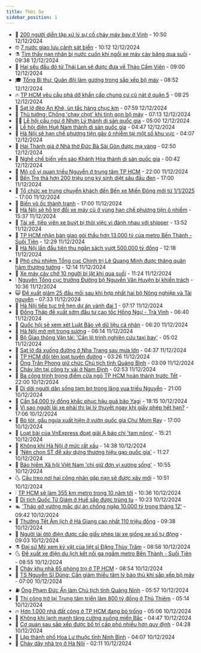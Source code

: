 ```yaml
---
title: Thời Sự
sidebar_position: 1
---
```


<!-- vnexpress-thoi-su:START -->
- 🦒 [200 người diễn tập xử lý sự cố cháy máy bay ở Vinh](https://vnexpress.net/200-nguoi-dien-tap-xu-ly-su-co-chay-may-bay-o-vinh-4827099.html) - 10:50 12/12/2024
- 🤓 [7 nước giao lưu cảnh sát biển](https://vnexpress.net/7-nuoc-giao-luu-canh-sat-bien-4827086.html) - 10:12 12/12/2024
- ⚗️ [Tìm thấy nạn nhân bị nước cuốn khi ngồi xe máy cày băng qua suối](https://vnexpress.net/tim-thay-nan-nhan-bi-nuoc-cuon-khi-ngoi-xe-may-cay-bang-qua-suoi-4827070.html) - 09:38 12/12/2024
- 🌊 [Hai sếu đầu đỏ từ Thái Lan sẽ được đưa về Thảo Cầm Viên](https://vnexpress.net/hai-seu-dau-do-tu-thai-lan-se-duoc-dua-ve-thao-cam-vien-4826967.html) - 09:00 12/12/2024
- 🎓 [Tổng Bí thư: Quân đội làm gương trong sắp xếp bộ máy](https://vnexpress.net/tong-bi-thu-quan-doi-lam-guong-trong-sap-xep-bo-may-4826941.html) - 08:52 12/12/2024
- 🔥 [TP HCM yêu cầu phá dỡ khẩn cấp chung cư cũ nát ở quận 5](https://vnexpress.net/tp-hcm-yeu-cau-pha-do-khan-cap-chung-cu-cu-nat-o-quan-5-4827018.html) - 08:25 12/12/2024
- 🦏 [Sạt lở đèo An Khê, ùn tắc hàng chục km](https://vnexpress.net/sat-lo-deo-an-khe-un-tac-hang-chuc-km-4826878.html) - 07:59 12/12/2024
- 👺 [Thủ tướng: Chống &#39;chạy chọt&#39; khi tinh gọn bộ máy](https://vnexpress.net/thu-tuong-chong-chay-chot-khi-tinh-gon-bo-may-4826945.html) - 07:13 12/12/2024
- 🧑‍🏫 [Lễ hội cầu ngư ở Nhơn Lý thành di sản quốc gia](https://vnexpress.net/le-hoi-cau-ngu-o-nhon-ly-thanh-di-san-quoc-gia-4826807.html) - 05:00 12/12/2024
- 🚦 [Lễ hội điện Huệ Nam thành di sản quốc gia](https://vnexpress.net/le-hoi-dien-hue-nam-thanh-di-san-quoc-gia-4826890.html) - 04:47 12/12/2024
- 🎉 [Hà Nội sẽ hạn chế phương tiện gây ô nhiễm tại một số khu vực](https://vnexpress.net/ha-noi-se-han-che-phuong-tien-gay-o-nhiem-tai-mot-so-khu-vuc-4826836.html) - 04:07 12/12/2024
- 🦒 [Hai Thánh giá ở Nhà thờ Đức Bà Sài Gòn được mạ vàng](https://vnexpress.net/hai-thanh-gia-o-nha-tho-duc-ba-sai-gon-duoc-ma-vang-4826726.html) - 02:50 12/12/2024
- 🤗 [Nghề chế biến yến sào Khánh Hòa thành di sản quốc gia](https://vnexpress.net/nghe-che-bien-yen-sao-khanh-hoa-thanh-di-san-quoc-gia-4826734.html) - 00:42 12/12/2024
- 💼 [Mộ cổ vị quan triều Nguyễn ở trung tâm TP HCM](https://vnexpress.net/mo-co-vi-quan-trieu-nguyen-o-trung-tam-tp-hcm-4826268.html) - 22:00 11/12/2024
- 🤩 [Bến Tre thả hơn 200 triệu ong ký sinh diệt sâu đầu đen](https://vnexpress.net/ben-tre-tha-hon-200-trieu-ong-ky-sinh-diet-sau-dau-den-4826694.html) - 17:00 11/12/2024
- 🤡 [Tổ chức xe trung chuyển khách đến Bến xe Miền Đông mới từ 1/1/2025](https://vnexpress.net/to-chuc-xe-trung-chuyen-khach-den-ben-xe-mien-dong-moi-tu-1-1-2025-4826656.html) - 17:00 11/12/2024
- 💯 [Biến vỏ ốc thành tranh](https://vnexpress.net/bien-vo-oc-thanh-tranh-4826532.html) - 17:00 11/12/2024
- 👺 [Hà Nội sẽ hỗ trợ đổi xe máy cũ ở vùng hạn chế phương tiện ô nhiễm](https://vnexpress.net/ha-noi-se-ho-tro-doi-xe-may-cu-o-vung-han-che-phuong-tien-o-nhiem-4826714.html) - 15:37 11/12/2024
- 🌮 [Tài xế, tiếp viên xe buýt bị thôi việc vì đánh nhau với shipper](https://vnexpress.net/tai-xe-tiep-vien-xe-buyt-bi-thoi-viec-vi-danh-nhau-voi-shipper-4826707.html) - 13:52 11/12/2024
- 🥸 [TP HCM nhận bàn giao gói thầu hơn 13.000 tỷ của metro Bến Thành - Suối Tiên](https://vnexpress.net/tp-hcm-nhan-ban-giao-goi-thau-hon-13-000-ty-cua-metro-ben-thanh-suoi-tien-4826696.html) - 12:29 11/12/2024
- 🐻 [Hà Nội lần đầu tiên thu ngân sách vượt 500.000 tỷ đồng](https://vnexpress.net/ha-noi-lan-dau-tien-thu-ngan-sach-vuot-500-000-ty-dong-4826668.html) - 12:18 11/12/2024
- 👀 [Phó chủ nhiệm Tổng cục Chính trị Lê Quang Minh được thăng quân hàm thượng tướng](https://vnexpress.net/pho-chu-nhiem-tong-cuc-chinh-tri-le-quang-minh-duoc-thang-quan-ham-thuong-tuong-4826690.html) - 12:14 11/12/2024
- 🤔 [Xe máy cày chở 10 người bị lật khi qua suối](https://vnexpress.net/xe-may-cay-cho-10-nguoi-bi-lat-khi-qua-suoi-4826676.html) - 11:24 11/12/2024
- 🕯 [Nguyên Tổng cục trưởng Đường bộ Nguyễn Văn Huyện bị khiển trách](https://vnexpress.net/nguyen-tong-cuc-truong-duong-bo-nguyen-van-huyen-bi-khien-trach-4826663.html) - 10:36 11/12/2024
- 😺 [Đề xuất giảm 25 đầu mối sau khi hợp nhất hai bộ Nông nghiệp và Tài nguyên](https://vnexpress.net/de-xuat-giam-25-dau-moi-sau-khi-hop-nhat-hai-bo-nong-nghiep-va-tai-nguyen-4826534.html) - 07:33 11/12/2024
- 🦆 [Hà Nội tiếp tục trễ hẹn dự án vành đai 1](https://vnexpress.net/ha-noi-tiep-tuc-tre-hen-du-an-vanh-dai-1-4826454.html) - 07:17 11/12/2024
- 🧰 [Đồng Tháp đề xuất sớm đầu tư cao tốc Hồng Ngự - Trà Vinh](https://vnexpress.net/dong-thap-de-xuat-som-dau-tu-cao-toc-hong-ngu-tra-vinh-4826493.html) - 06:40 11/12/2024
- 🦍 [Quốc hội sẽ xem xét Luật Bảo vệ dữ liệu cá nhân](https://vnexpress.net/quoc-hoi-se-xem-xet-luat-bao-ve-du-lieu-ca-nhan-4826367.html) - 06:20 11/12/2024
- 🧰 [Hà Nội mờ mịt trong sương](https://vnexpress.net/ha-noi-mo-mit-trong-suong-4826436.html) - 06:14 11/12/2024
- 💃 [Bộ Giao thông Vận tải: &#39;Cần lộ trình nghiên cứu taxi bay&#39;](https://vnexpress.net/bo-giao-thong-van-tai-can-lo-trinh-nghien-cuu-taxi-bay-4826426.html) - 05:02 11/12/2024
- 🧰 [Sạt lở đá xuống đường ở Nha Trang sau mưa lớn](https://vnexpress.net/sat-lo-da-xuong-duong-o-nha-trang-sau-mua-lon-4826441.html) - 04:37 11/12/2024
- 🚀 [TP HCM đổi tên loạt tuyến đường](https://vnexpress.net/tp-hcm-doi-ten-loat-tuyen-duong-4826265.html) - 03:26 11/12/2024
- 🎊 [Ông Trần Phong giữ chức Chủ tịch tỉnh Quảng Bình](https://vnexpress.net/ong-tran-phong-giu-chuc-chu-tich-tinh-quang-binh-4826391.html) - 03:09 11/12/2024
- 🤭 [Cháy lớn tại công ty vải ở Nam Định](https://vnexpress.net/chay-lon-tai-cong-ty-vai-o-nam-dinh-4826358.html) - 02:53 11/12/2024
- 🤗 [Ba công trình trọng điểm cửa ngõ TP HCM hoàn thành trước Tết](https://vnexpress.net/ba-cong-trinh-trong-diem-cua-ngo-tp-hcm-hoan-thanh-truoc-tet-4825621.html) - 22:00 10/12/2024
- 🌈 [Di dời người dân sống tạm bợ trong lăng vua triều Nguyễn](https://vnexpress.net/di-doi-nguoi-dan-song-tam-bo-trong-lang-vua-trieu-nguyen-4826250.html) - 21:00 10/12/2024
- 🦣 [Cần 54.000 tỷ đồng khắc phục hậu quả bão Yagi](https://vnexpress.net/can-54-000-ty-dong-khac-phuc-hau-qua-bao-yagi-4826232.html) - 18:15 10/12/2024
- 🎡 [Vì sao người lái xe phải thi lại lý thuyết ngay khi giấy phép hết hạn?](https://vnexpress.net/vi-sao-nguoi-lai-xe-phai-thi-lai-ly-thuyet-ngay-khi-giay-phep-het-han-4825985.html) - 17:06 10/12/2024
- 🦏 [Bò tót, gấu ngựa xuất hiện ở vườn quốc gia Chư Mom Ray](https://vnexpress.net/bo-tot-gau-ngua-xuat-hien-o-vuon-quoc-gia-chu-mom-ray-4826094.html) - 17:00 10/12/2024
- 🎊 [Loạt bài của VnExpress đoạt giải A báo chí &#39;tam nông&#39;](https://vnexpress.net/loat-bai-cua-vnexpress-doat-giai-a-bao-chi-tam-nong-4826243.html) - 15:21 10/12/2024
- 🫶 [Không khí Hà Nội ở mức rất xấu](https://vnexpress.net/khong-khi-ha-noi-o-muc-rat-xau-4826235.html) - 14:38 10/12/2024
- 🤔 [&#39;Nên chọn ST để xây dựng thương hiệu gạo quốc gia&#39;](https://vnexpress.net/nen-chon-st-de-xay-dung-thuong-hieu-gao-quoc-gia-4826227.html) - 11:27 10/12/2024
- 🤠 [Bảo hiểm Xã hội Việt Nam &#39;chỉ giữ đơn vị xương sống&#39;](https://vnexpress.net/bao-hiem-xa-hoi-viet-nam-chi-giu-don-vi-xuong-song-4826196.html) - 10:55 10/12/2024
- 🌜 [Cầu treo nơi hai công nhân gặp nạn sẽ được xây mới](https://vnexpress.net/cau-treo-noi-hai-cong-nhan-gap-nan-se-duoc-xay-moi-4826152.html) - 10:51 10/12/2024
- 🕯 [TP HCM sẽ làm 355 km metro trong 10 năm tới](https://vnexpress.net/tp-hcm-se-lam-355-km-metro-trong-10-nam-toi-4826213.html) - 10:36 10/12/2024
- 🤔 [Di tích Quốc Tử Giám ở Huế sắp được trùng tu](https://vnexpress.net/di-tich-quoc-tu-giam-o-hue-sap-duoc-trung-tu-4826169.html) - 10:23 10/12/2024
- 🏊 [&#39;Tháo gỡ vướng mắc dự án chống ngập 10.000 tỷ trong tháng 12&#39;](https://vnexpress.net/thao-go-vuong-mac-du-an-chong-ngap-10-000-ty-trong-thang-12-4826157.html) - 09:42 10/12/2024
- 🌮 [Thưởng Tết Âm lịch ở Hà Giang cao nhất 110 triệu đồng](https://vnexpress.net/thuong-tet-am-lich-o-ha-giang-cao-nhat-110-trieu-dong-4826137.html) - 09:38 10/12/2024
- 🫣 [Người lái ôtô điện được cấp giấy phép lái xe giống xe số tự động](https://vnexpress.net/nguoi-lai-oto-dien-duoc-cap-giay-phep-lai-xe-giong-xe-so-tu-dong-4826002.html) - 09:03 10/12/2024
- ⚗️ [Đại sứ Mỹ xem kỷ vật của liệt sĩ Đặng Thùy Trâm](https://vnexpress.net/dai-su-my-xem-ky-vat-cua-liet-si-dang-thuy-tram-4826097.html) - 08:56 10/12/2024
- 🌜 [Đề xuất xe điện du lịch kết nối ga ngầm metro Bến Thành - Suối Tiên](https://vnexpress.net/de-xuat-xe-dien-du-lich-ket-noi-ga-ngam-metro-ben-thanh-suoi-tien-4826145.html) - 08:55 10/12/2024
- 🌁 [Cháy khu nhà 65 phòng trọ ở TP HCM](https://vnexpress.net/chay-khu-nha-65-phong-tro-o-tp-hcm-4826149.html) - 08:54 10/12/2024
- 🐲 [TS Nguyễn Sĩ Dũng: Cần giảm thiểu tâm lý bảo thủ khi sắp xếp bộ máy](https://vnexpress.net/ts-nguyen-si-dung-can-giam-thieu-tam-ly-bao-thu-khi-sap-xep-bo-may-4824783.html) - 07:00 10/12/2024
- ⛽️ [Ông Phạm Đức Ấn làm Chủ tịch tỉnh Quảng Ninh](https://vnexpress.net/ong-pham-duc-an-lam-chu-tich-tinh-quang-ninh-4826011.html) - 05:57 10/12/2024
- 🗽 [Thi công trở lại Trung tâm triển lãm 800 tỷ đồng ở Thủ Thiêm](https://vnexpress.net/thi-cong-tro-lai-trung-tam-trien-lam-800-ty-dong-o-thu-thiem-4826027.html) - 05:14 10/12/2024
- 🔥 [Hơn 1.000 nhà đất công ở TP HCM đang bỏ trống](https://vnexpress.net/hon-1-000-nha-dat-cong-o-tp-hcm-dang-bo-trong-4826025.html) - 05:06 10/12/2024
- 💯 [Không khí lạnh mạnh tăng cường xuống miền Bắc](https://vnexpress.net/khong-khi-lanh-manh-tang-cuong-xuong-mien-bac-4825972.html) - 04:47 10/12/2024
- 🦆 [Cơ quan sau sắp xếp được bố trí cấp phó nhiều hơn quy định](https://vnexpress.net/co-quan-sau-sap-xep-duoc-bo-tri-cap-pho-nhieu-hon-quy-dinh-4825951.html) - 04:28 10/12/2024
- 🫣 [Lập thành phố Hoa Lư thuộc tỉnh Ninh Bình](https://vnexpress.net/lap-thanh-pho-hoa-lu-thuoc-tinh-ninh-binh-4825965.html) - 04:07 10/12/2024
- 🤡 [Cháy dãy nhà trọ ở Hà Nội](https://vnexpress.net/chay-day-nha-tro-o-ha-noi-4825903.html) - 02:11 10/12/2024<!-- vnexpress-thoi-su:END -->